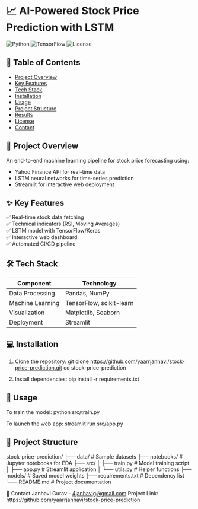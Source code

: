 # 📈 AI-Powered Stock Price Prediction with LSTM

![Python](https://img.shields.io/badge/Python-3.9+-blue)
![TensorFlow](https://img.shields.io/badge/TensorFlow-2.15-orange)
![License](https://img.shields.io/badge/License-MIT-green)

## 📌 Table of Contents
- [Project Overview](#-project-overview)
- [Key Features](#-key-features)
- [Tech Stack](#-tech-stack)
- [Installation](#-installation)
- [Usage](#-usage)
- [Project Structure](#-project-structure)
- [Results](#-results)
- [License](#-license)
- [Contact](#-contact)

## 🌟 Project Overview
An end-to-end machine learning pipeline for stock price forecasting using:
- Yahoo Finance API for real-time data
- LSTM neural networks for time-series prediction
- Streamlit for interactive web deployment

## ✨ Key Features
✅ Real-time stock data fetching  
✅ Technical indicators (RSI, Moving Averages)  
✅ LSTM model with TensorFlow/Keras  
✅ Interactive web dashboard  
✅ Automated CI/CD pipeline  

## 🛠️ Tech Stack
| Component          | Technology |
|--------------------|------------|
| Data Processing    | Pandas, NumPy |
| Machine Learning   | TensorFlow, scikit-learn |
| Visualization      | Matplotlib, Seaborn |
| Deployment         | Streamlit |

## 💻 Installation
1. Clone the repository:
git clone https://github.com/yaarrjanhavi/stock-price-prediction.git
cd stock-price-prediction

2. Install dependencies:
pip install -r requirements.txt

## 🚀 Usage
To train the model:
python src/train.py

To launch the web app:
streamlit run src/app.py

## 📂 Project Structure
stock-price-prediction/
├── data/               # Sample datasets
├── notebooks/          # Jupyter notebooks for EDA
├── src/
│   ├── train.py        # Model training script
│   ├── app.py          # Streamlit application
│   └── utils.py        # Helper functions
├── models/             # Saved model weights
├── requirements.txt    # Dependency list
└── README.md           # Project documentation

📧 Contact
Janhavi Gurav - 4janhavig@gmail.com
Project Link: https://github.com/yaarrjanhavi/stock-price-prediction
